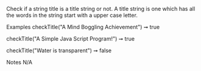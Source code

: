 Check if a string title is a title string or not. A title string is one which has all the words in the string start with a upper case letter.

Examples
checkTitle("A Mind Boggling Achievement") ➞ true

checkTitle("A Simple Java Script Program!") ➞ true

checkTitle("Water is transparent") ➞ false

Notes
N/A
